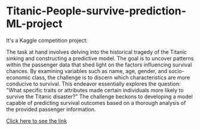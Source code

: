 # Titanic-People-survive-prediction-ML-project
<p>It's a Kaggle competition project:

The task at hand involves delving into the historical tragedy of the Titanic sinking and constructing a predictive model. The goal is to uncover patterns within the passenger data that shed light on the factors influencing survival chances. By examining variables such as name, age, gender, and socio-economic class, the challenge is to discern which characteristics are more conducive to survival. This endeavor essentially explores the question: "What specific traits or attributes made certain individuals more likely to survive the Titanic disaster?" The challenge beckons to developing a model capable of predicting survival outcomes based on a thorough analysis of the provided passenger information.</p>
<a href='https://drive.google.com/drive/folders/1QDcUO3llLyzaEIfcn7uNLGw-HoE8LWJN?usp=sharing'>Click here to see the link</a>
